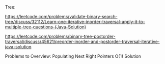Tree:

https://leetcode.com/problems/validate-binary-search-tree/discuss/32112/Learn-one-iterative-inorder-traversal-apply-it-to-multiple-tree-questions-(Java-Solution)

https://leetcode.com/problems/binary-tree-postorder-traversal/discuss/45621/preorder-inorder-and-postorder-traversal-iterative-java-solution

Problems to Overview:
Populating Next Right Pointers O(1) Solution
